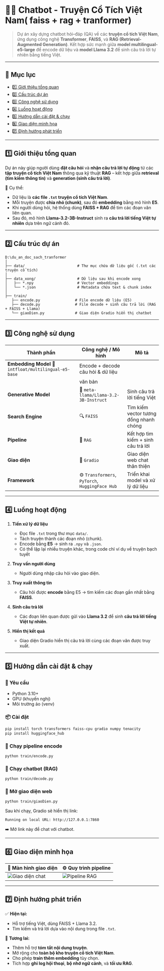 
# 🦙✨ Chatbot - Truyện Cổ Tích Việt Nam( faiss + rag + tranformer)

> Dự án xây dựng chatbot hỏi–đáp (QA) về các **truyện cổ tích Việt Nam**, ứng dụng công nghệ **Transformer**, **FAISS**, và **RAG (Retrieval-Augmented Generation)**.
> Kết hợp sức mạnh giữa **model multilingual-e5-large** để encode dữ liệu và **model Llama 3.2** để sinh câu trả lời tự nhiên bằng tiếng Việt.

---

## 🌸 Mục lục

* [1️⃣ Giới thiệu tổng quan](#1️⃣-giới-thiệu-tổng-quan)
* [2️⃣ Cấu trúc dự án](#2️⃣-cấu-trúc-dự-án)
* [3️⃣ Công nghệ sử dụng](#3️⃣-công-nghệ-sử-dụng)
* [4️⃣ Luồng hoạt động](#4️⃣-luồng-hoạt-động)
* [5️⃣ Hướng dẫn cài đặt & chạy](#5️⃣-hướng-dẫn-cài-đặt--chạy)
* [6️⃣ Giao diện minh họa](#6️⃣-giao-diện-minh-họa)
* [7️⃣ Định hướng phát triển](#7️⃣-định-hướng-phát-triển)

---

## 1️⃣ Giới thiệu tổng quan

Dự án này giúp người dùng **đặt câu hỏi** và **nhận câu trả lời tự động** từ các **tập truyện cổ tích Việt Nam** thông qua kỹ thuật **RAG** – kết hợp giữa **retrieval (tìm kiếm thông tin)** và **generation (sinh câu trả lời)**.

🧠 Cụ thể:

* Dữ liệu là **các file `.txt` truyện cổ tích Việt Nam**.
* Mỗi truyện được **chia nhỏ (chunk)**, sau đó **embedding** bằng mô hình **E5**.
* Khi người dùng hỏi, hệ thống dùng **FAISS + RAG** để tìm các đoạn văn liên quan.
* Sau đó, mô hình **Llama-3.2-3B-Instruct** sinh ra **câu trả lời tiếng Việt tự nhiên** dựa trên ngữ cảnh đó.

---

## 2️⃣ Cấu trúc dự án

```
D:\du_an_doc_sach_tranformer
│
├── data/                        # Thư mục chứa dữ liệu gốc (.txt các truyện cổ tích)
│
├── data_xong/                   # Dữ liệu sau khi encode xong
│   ├── *.npy                    # Vector embeddings
│   └── *.json                   # Metadata chứa text & chunk index
│
├── train/
   ├── encode.py                # File encode dữ liệu (E5)
   ├── decode.py                # File decode + sinh câu trả lời (RAG + FAISS + Llama)
   └── giaoDien.py              # Giao diện Gradio hiển thị chatbot
```

---

## 3️⃣ Công nghệ sử dụng

| Thành phần           | Công nghệ / Mô hình                             | Mô tả                                  |
| -------------------- | ----------------------------------------------- | -------------------------------------- |
| **Embedding Model**    🧩 `intfloat/multilingual-e5-base`              | Encode + decode câu hỏi & dữ liệu      |
|                                                                         | văn bản                               |
| **Generative Model** | 🦙 `meta-llama/Llama-3.2-3B-Instruct`           | Sinh câu trả lời tiếng Việt            |
| **Search Engine**    | 🔍 `FAISS`                                      | Tìm kiếm vector tương đồng nhanh chóng |
| **Pipeline**         | 🧠 `RAG`                                        | Kết hợp tìm kiếm + sinh câu trả lời    |
| **Giao diện**        | 💬 `Gradio`                                     | Giao diện web chat thân thiện          |
| **Framework**        | ⚙️ `Transformers`, `PyTorch`, `HuggingFace Hub` | Triển khai model và xử lý dữ liệu      |

---

## 4️⃣ Luồng hoạt động

1. **Tiền xử lý dữ liệu**

   * Đọc file `.txt` trong thư mục `data/`.
   * Tách truyện thành các đoạn nhỏ (chunk).
   * Encode bằng **E5** → sinh ra `.npy` và `.json`.
   * Có thể lặp lại nhiều truyện khác, trong code chỉ ví dụ về truyện bạch tuyết 

2. **Truy vấn người dùng**

   * Người dùng nhập câu hỏi vào giao diện.

3. **Truy xuất thông tin**

   * Câu hỏi được **encode** bằng E5 → tìm kiếm các đoạn gần nhất bằng **FAISS**.

4. **Sinh câu trả lời**

   * Các đoạn liên quan được gửi vào **Llama 3.2** để sinh **câu trả lời tiếng Việt tự nhiên**.

5. **Hiển thị kết quả**

   * Giao diện Gradio hiển thị câu trả lời cùng các đoạn văn được truy xuất.

---

## 5️⃣ Hướng dẫn cài đặt & chạy

### 🔧 Yêu cầu

* Python 3.10+
* GPU (khuyến nghị)
* Môi trường ảo (venv)

### 📦 Cài đặt

```bash
pip install torch transformers faiss-cpu gradio numpy tenacity
pip install huggingface_hub
```

### 🚀 Chạy pipeline encode

```bash
python train/encode.py
```

### 🚀 Chạy chatbot (RAG)

```bash
python train/decode.py
```

### 💬 Mở giao diện web

```bash
python train/giaoDien.py
```

Sau khi chạy, Gradio sẽ hiển thị link:

```
Running on local URL: http://127.0.0.1:7860
```

➡️ Mở link này để chat với chatbot.

---

## 6️⃣ Giao diện minh họa

| 💬 Màn hình giao diện               | ⚙️ Quy trình pipeline             |
| ----------------------------------- | --------------------------------- |
| ![Giao diện chat](image/image2.jpg) | ![Pipeline RAG](image/image3.jpg) |

---

## 7️⃣ Định hướng phát triển

✅ **Hiện tại:**

* Hỗ trợ tiếng Việt, dùng FAISS + Llama 3.2.
* Tìm kiếm và trả lời dựa vào nội dung trong file `.txt`.

🚀 **Tương lai:**

* Thêm hỗ trợ **tóm tắt nội dung truyện**.
* Mở rộng cho **toàn bộ kho truyện cổ tích Việt Nam**.
* Cho phép **train thêm embedding** tùy chọn.
* Tích hợp **ghi log hội thoại**, **bộ nhớ ngữ cảnh**, và **tối ưu RAG**.



